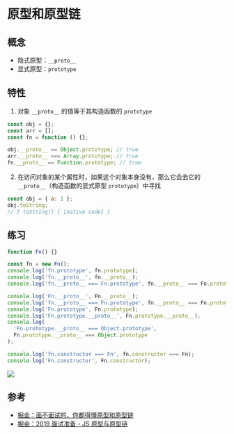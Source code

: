 # 原型和原型链

## 概念

- 隐式原型：`__proto__`
- 显式原型：`prototype`

## 特性

1. 对象 `__proto__` 的值等于其构造函数的 `prototype`

```js
const obj = {};
const arr = [];
const fn = function () {};

obj.__proto__ == Object.prototype; // true
arr.__proto__ === Array.prototype; // true
fn.__proto__ == Function.prototype; // true
```

2. 在访问对象的某个属性时，如果这个对象本身没有，那么它会去它的 `__proto__`（构造函数的显式原型 `prototype`）中寻找

```js
const obj = { a: 1 };
obj.toString;
// ƒ toString() { [native code] }
```

## 练习

```js
function Fn() {}

const fn = new Fn();
console.log('fn.prototype', fn.prototype);
console.log('fn.__proto__', fn.__proto__);
console.log('fn.__proto__ === Fn.prototype', fn.__proto__ === Fn.prototype);

console.log('Fn.__proto__', Fn.__proto__);
console.log('fn.__proto__ === Fn.prototype', fn.__proto__ === Fn.prototype);
console.log('Fn.prototype', Fn.prototype);
console.log('Fn.prototype.__proto__', Fn.prototype.__proto__);
console.log(
  'Fn.prototype.__proto__ === Object.prototype',
  Fn.prototype.__proto__ === Object.prototype
);

console.log('fn.constructor === Fn', fn.constructor === Fn);
console.log('Fn.constructor', Fn.constructor);
```

![](https://limy-1309594960.cos.ap-beijing.myqcloud.com/202304242313107.png)

## 参考

- [掘金：面不面试的，你都得懂原型和原型链](https://juejin.cn/post/6934498361475072014)
- [掘金：2019 面试准备 - JS 原型与原型链](https://juejin.cn/post/6844903782229213197)
